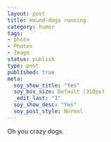 ```yaml
--- 
layout: post
title: Hound-dogs running
category: humor
tags: 
- photo
- Photos
- Image
status: publish
type: post
published: true
meta: 
  soy_show_title: "Yes"
  soy_box_size: Default (310px)
  _edit_last: "1"
  soy_show_desc: "Yes"
  soy_post_style: Normal
---
```

Oh you crazy dogs.

<a href="http://www.buzzfeed.com/daves4/basset-hounds-running"><img src="http://f.cl.ly/items/091f403c2O0m1a2R0z02/ILh2H.jpg" alt="" /></a>

